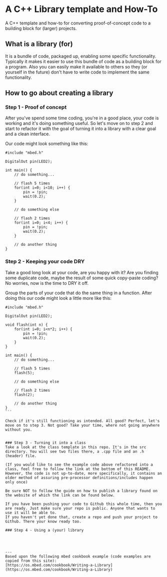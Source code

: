 # A C++ Library template and How-To
A C++ template and how-to for converting proof-of-concept code to a building block for (larger) projects.

## What is a library (for)
It is a bundle of code, packaged up, enabling some specific functionality.
Typically it makes it easier to use this bundle of code as a building block for a program. Also you can easily make it available to others so they (or yourself in the future) don't have to write code to implement the same functionality.

## How to go about creating a library

### Step 1 - Proof of concept
After you've spend some time coding, you're in a good place, your code is working and it's doing something useful.
So let's move on to step 2 and start to refactor it with the goal of turning it into a library with a clear goal and a clean interface.

Our code might look something like this:
```
#include "mbed.h"
 
DigitalOut pin(LED2);
 
int main() {
    // do something...
 
    // flash 5 times
    for(int i=0; i<10; i++) {
        pin = !pin;
        wait(0.2);
    }
 
    // do something else
 
    // flash 2 times
    for(int i=0; i<4; i++) {
        pin = !pin;
        wait(0.2);
    }
 
    // do another thing
}
```

### Step 2 - Keeping your code DRY
Take a good long look at your code, are you happy with it? Are you finding some duplicate code, maybe the result of some quick copy-paste coding? No worries, now is the time to DRY it off.

Group the parts of your code that do the same thing in a function.
After doing this our code might look a little more like this:
````
#include "mbed.h"
 
DigitalOut pin(LED2);
 
void flash(int n) {
    for(int i=0; i<n*2; i++) {
        pin = !pin;
        wait(0.2);
    }
}
 
int main() {
    // do something...
 
    // flash 5 times
    flash(5);
 
    // do something else
 
    // flash 2 times
    flash(2);
 
    // do another thing
}
```

Check if it's still functioning as intended. All good? Perfect, let's move on to step 3. Not good? Take your time, where not going anywhere without you.


### Step 3 - Turning it into a class
Take a look at the class template in this repo. It's in the src directory. You will see two files there, a .cpp file and an .h (header) file.

(If you would like to see the example code above refactored into a class, feel free to follow the link at the bottom of this README. However, the code is not up-to-date, more specifically, it contains an older method of assuring pre-processor definitions/includes happen only once)

Be sure NOT to follow the guide on how to publish a library found on the website of which the link can be found below.

If you have been pushing your code to Github this whole time, then you are ready. Just make sure your repo is public. Anyone that wants to use it will be able to.
If you haven't yet done that, create a repo and push your project to Github. There your know ready too.

### Step 4 - Using a (your) library




---
Based upon the following mbed cookbook example (code examples are copied from this site):
[https://os.mbed.com/cookbook/Writing-a-Library](https://os.mbed.com/cookbook/Writing-a-Library)